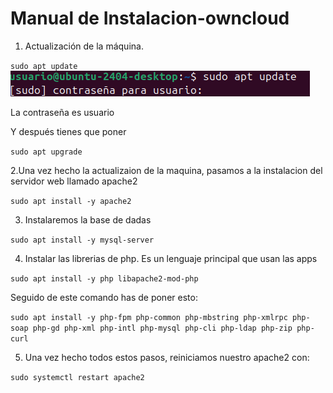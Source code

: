 # Manual de Instalacion-owncloud


1. Actualización de la máquina.

 ``
sudo apt update
``
<img src="imagen sudo apt update.png" alt="Descripció de la imatge">

La contraseña es usuario


Y después tienes que poner

``
sudo apt upgrade
``



2.Una vez hecho la actualizaion de la maquina, pasamos a la instalacion del servidor web llamado apache2

``
sudo apt install -y apache2
``

3. Instalaremos la base de dadas

``
sudo apt install -y mysql-server
``

4. Instalar las librerias de php. Es un lenguaje principal que usan las apps

``
sudo apt install -y php libapache2-mod-php
``

Seguido de este comando has de poner esto:

``
sudo apt install -y php-fpm php-common php-mbstring php-xmlrpc php-soap php-gd php-xml php-intl php-mysql php-cli php-ldap php-zip php-curl
``

5. Una vez hecho todos estos pasos, reiniciamos nuestro apache2 con:

``
sudo systemctl restart apache2
``
